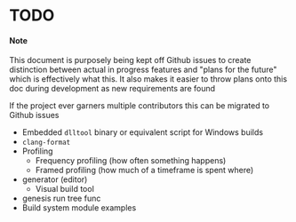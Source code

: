 # TODO

#### Note
This document is purposely being kept off Github issues to create distinction between actual in progress features and "plans for the future" which is effectively what this. It also makes it easier to throw plans onto this doc during development as new requirements are found

If the project ever garners multiple contributors this can be migrated to Github issues

- Embedded `dlltool` binary or equivalent script for Windows builds
- `clang-format`
- Profiling
    - Frequency profiling (how often something happens)
    - Framed profiling (how much of a timeframe is spent where)
- generator (editor)
    - Visual build tool
- genesis run tree func
- Build system module examples
